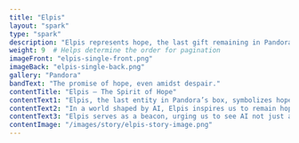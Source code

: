 ```yaml
---
title: "Elpis"
layout: "spark"
type: "spark"
description: "Elpis represents hope, the last gift remaining in Pandora's jar."
weight: 9  # Helps determine the order for pagination
imageFront: "elpis-single-front.png"
imageBack: "elpis-single-back.png"
gallery: "Pandora"
bandText: "The promise of hope, even amidst despair."
contentTitle: "Elpis – The Spirit of Hope"
contentText1: "Elpis, the last entity in Pandora’s box, symbolizes hope—a reminder that even in the face of adversity, there is always a way forward."
contentText2: "In a world shaped by AI, Elpis inspires us to remain hopeful that technology can improve our lives if guided by ethics and compassion."
contentText3: "Elpis serves as a beacon, urging us to see AI not just as a challenge, but as an opportunity to build a better future."
contentImage: "/images/story/elpis-story-image.png"
---
```


